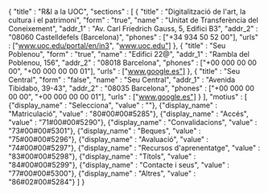 {
	"title" : "R&I a la UOC",
	"sections" : [
		{
			"title" : "Digitalització de l'art, la cultura i el patrimoni",
			"form" : "true",
			"name" : "Unitat de Transferència del Coneixement",
			"addr_1" : "Av. Carl Friedrich Gauss, 5, Edifici B3",
			"addr_2" : "08060 Castelldefels (Barcelona)",
			"phones" : ["+34 934 50 52 00"],
			"urls" : ["www.uoc.edu/portal/en/in3", "www.uoc.edu"]
		},
		{
			"title" : "Seu Poblenou",
			"form" : "true",
			"name" : "Edifici 22@",
			"addr_1" : "Rambla del Poblenou, 156",
			"addr_2" : "08018 Barcelona",
			"phones" : ["+00 000 00 00 00", "+00 000 00 00 01"],
			"urls" : ["www.google.es"]
		},
		{
			"title" : "Seu Central",
			"form" : "false",
			"name" : "Seu Central",
			"addr_1" : "Avenida Tibidabo, 39-43",
			"addr_2" : "08035 Barcelona",
			"phones" : ["+00 000 00 00 00", "+00 000 00 00 01"],
			"urls" : ["www.google.es"]
		}
	],
	"motius" : [
		{"display_name" : "Selecciona", "value" : ""},
		{"display_name" : "Matriculació", "value" : "80#00#00#5285"},
		{"display_name" : "Accés", "value" : "71#00#00#5290"},
		{"display_name" : "Convalidacions", "value" : "73#00#00#5301"},
		{"display_name" : "Beques", "value" : "75#00#00#5296"},
		{"display_name" : "Avaluació", "value" : "74#00#00#5297"},
		{"display_name" : "Recursos d'aprenentatge", "value" : "83#00#00#5298"},
		{"display_name" : "Títols", "value" : "84#00#00#5299"},
		{"display_name" : "Contacte i seus", "value" : "77#00#00#5300"},
		{"display_name" : "Altres", "value" : "86#02#00#5284"}
	]
}